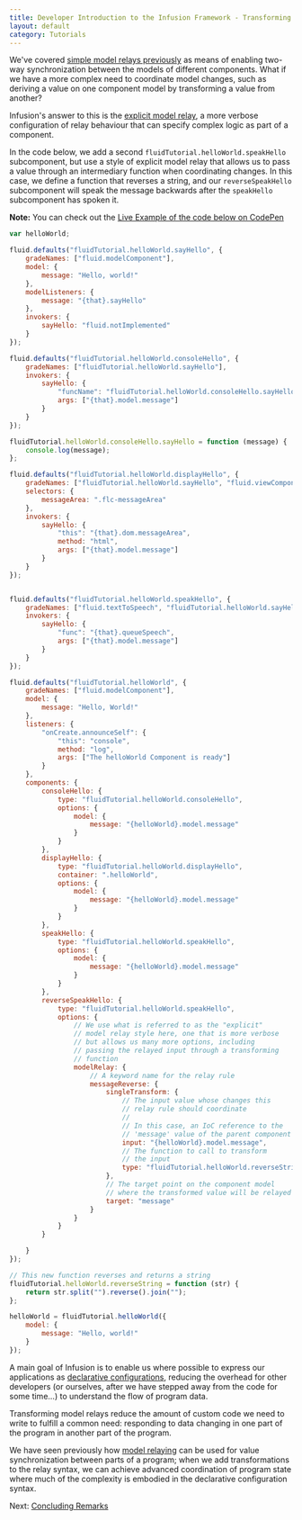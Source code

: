```yaml
---
title: Developer Introduction to the Infusion Framework - Transforming Model Relays
layout: default
category: Tutorials
---
```


We've covered [simple model relays previously](DeveloperIntroductionToInfusionFramework-SubcomponentsAndModelRelaying.md) as means of enabling two-way synchronization between the models of different components. What if we have a more complex need to coordinate model changes, such as deriving a value on one component model by transforming a value from another?

Infusion's answer to this is the [explicit model relay](../ModelRelay.md#explicit-model-relay-style), a more verbose configuration of relay behaviour that can specify complex logic as part of a component.

In the code below, we add a second `fluidTutorial.helloWorld.speakHello` subcomponent, but use a style of explicit model relay that allows us to pass a value through an intermediary function when coordinating changes. In this case, we define a function that reverses a string, and our `reverseSpeakHello` subcomponent will speak the message backwards after the `speakHello` subcomponent has spoken it.

<div class="infusion-docs-note"><strong>Note:</strong> You can check out the <a href="http://codepen.io/waharnum/pen/gWGQyN?editors=1111">Live Example of the code below on CodePen</a></div>

```javascript
var helloWorld;

fluid.defaults("fluidTutorial.helloWorld.sayHello", {
    gradeNames: ["fluid.modelComponent"],
    model: {
        message: "Hello, world!"
    },
    modelListeners: {
        message: "{that}.sayHello"
    },
    invokers: {
        sayHello: "fluid.notImplemented"
    }
});

fluid.defaults("fluidTutorial.helloWorld.consoleHello", {
    gradeNames: ["fluidTutorial.helloWorld.sayHello"],
    invokers: {
        sayHello: {
            "funcName": "fluidTutorial.helloWorld.consoleHello.sayHello",
            args: ["{that}.model.message"]
        }
    }
});

fluidTutorial.helloWorld.consoleHello.sayHello = function (message) {
    console.log(message);
};

fluid.defaults("fluidTutorial.helloWorld.displayHello", {
    gradeNames: ["fluidTutorial.helloWorld.sayHello", "fluid.viewComponent"],
    selectors: {
        messageArea: ".flc-messageArea"
    },
    invokers: {
        sayHello: {
            "this": "{that}.dom.messageArea",
            method: "html",
            args: ["{that}.model.message"]
        }
    }
});


fluid.defaults("fluidTutorial.helloWorld.speakHello", {
    gradeNames: ["fluid.textToSpeech", "fluidTutorial.helloWorld.sayHello"],
    invokers: {
        sayHello: {
            "func": "{that}.queueSpeech",
            args: ["{that}.model.message"]
        }
    }
});

fluid.defaults("fluidTutorial.helloWorld", {
    gradeNames: ["fluid.modelComponent"],
    model: {
        message: "Hello, World!"
    },
    listeners: {
        "onCreate.announceSelf": {
            "this": "console",
            method: "log",
            args: ["The helloWorld Component is ready"]
        }
    },
    components: {
        consoleHello: {
            type: "fluidTutorial.helloWorld.consoleHello",
            options: {
                model: {
                    message: "{helloWorld}.model.message"
                }
            }
        },
        displayHello: {
            type: "fluidTutorial.helloWorld.displayHello",
            container: ".helloWorld",
            options: {
                model: {
                    message: "{helloWorld}.model.message"
                }
            }
        },
        speakHello: {
            type: "fluidTutorial.helloWorld.speakHello",
            options: {
                model: {
                    message: "{helloWorld}.model.message"
                }
            }
        },
        reverseSpeakHello: {
            type: "fluidTutorial.helloWorld.speakHello",
            options: {
                // We use what is referred to as the "explicit"
                // model relay style here, one that is more verbose
                // but allows us many more options, including
                // passing the relayed input through a transforming
                // function
                modelRelay: {
                    // A keyword name for the relay rule
                    messageReverse: {
                        singleTransform: {
                            // The input value whose changes this
                            // relay rule should coordinate
                            //
                            // In this case, an IoC reference to the
                            // 'message' value of the parent component
                            input: "{helloWorld}.model.message",
                            // The function to call to transform
                            // the input
                            type: "fluidTutorial.helloWorld.reverseString"
                        },
                        // The target point on the component model
                        // where the transformed value will be relayed
                        target: "message"
                    }
                }
            }
        }

    }
});

// This new function reverses and returns a string
fluidTutorial.helloWorld.reverseString = function (str) {
    return str.split("").reverse().join("");
};

helloWorld = fluidTutorial.helloWorld({
    model: {
        message: "Hello, world!"
    }
});
```

A main goal of Infusion is to enable us where possible to express our applications as [declarative configurations](../FrameworkConcepts.md#declarative-configuration), reducing the overhead for other developers (or ourselves, after we have stepped away from the code for some time...) to understand the flow of program data.

Transforming model relays reduce the amount of custom code we need to write to fulfill a common need: responding to data changing in one part of the program in another part of the program.

We have seen previously how [model relaying](DeveloperIntroductionToInfusionFramework-SubcomponentsAndModelRelaying.md) can be used for value synchronization between parts of a program; when we add transformations to the relay syntax, we can achieve advanced coordination of program state where much of the complexity is embodied in the declarative configuration syntax.

Next: [Concluding Remarks](DeveloperIntroductionToInfusionFramework-ConcludingRemarks.md)
